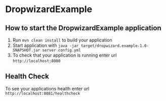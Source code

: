 # DropwizardExample

How to start the DropwizardExample application
---

1. Run `mvn clean install` to build your application
1. Start application with `java -jar target/dropwizard.example-1.0-SNAPSHOT.jar server config.yml`
1. To check that your application is running enter url `http://localhost:8080`

Health Check
---

To see your applications health enter url `http://localhost:8081/healthcheck`

